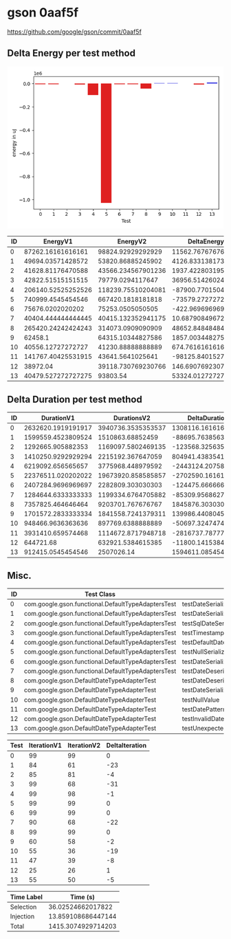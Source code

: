 # gson 0aaf5f


https://github.com/google/gson/commit/0aaf5f



## Delta Energy per test method

![](./gson_delta_energy_0_v.png)


| ID | EnergyV1 | EnergyV2 | DeltaEnergy | σV1 | σV2 |
| --- | --- | --- | --- | --- | --- |
| 0 | 87262.16161616161 | 98824.92929292929 | 11562.767676767675 | 17487.22580161034 | 106403.36342971787 |
| 1 | 49694.03571428572 | 53820.86885245902 | 4126.8331381733005 | 106430.03457474797 | 117682.87715588757 |
| 2 | 41628.81176470588 | 43566.234567901236 | 1937.4228031953535 | 7414.812947534174 | 23180.94773692428 |
| 3 | 42822.51515151515 | 79779.0294117647 | 36956.51426024955 | 10144.854607003748 | 173701.24472063847 |
| 4 | 206140.52525252526 | 118239.75510204081 | -87900.77015048444 | 122527.30669275597 | 140176.25700022487 |
| 5 | 740999.4545454546 | 667420.1818181818 | -73579.27272727282 | 504661.9503723675 | 481333.3949280025 |
| 6 | 75676.0202020202 | 75253.0505050505 | -422.9696969696961 | 15891.292443182312 | 18887.20733503609 |
| 7 | 40404.444444444445 | 40415.132352941175 | 10.687908496729506 | 10398.307817579538 | 5207.187526713922 |
| 8 | 265420.24242424243 | 314073.0909090909 | 48652.84848484845 | 235076.4360228689 | 403690.9972358244 |
| 9 | 62458.1 | 64315.10344827586 | 1857.0034482758638 | 174439.04691111066 | 189014.00594680346 |
| 10 | 40556.12727272727 | 41230.88888888889 | 674.761616161617 | 9704.802378306496 | 7222.894440511049 |
| 11 | 141767.40425531915 | 43641.5641025641 | -98125.84015275506 | 356471.301341515 | 35607.40383525477 |
| 12 | 38972.04 | 39118.730769230766 | 146.690769230765 | 4186.342455939313 | 3917.210934381485 |
| 13 | 40479.527272727275 | 93803.54 | 53324.01272727272 | 4440.359366515468 | 265066.2232419823 |

## Delta Duration per test method


| ID | DurationV1 | DurationsV2 | DeltaDuration |
| --- | --- | --- | --- |
| 0 | 2632620.1919191917 | 3940736.3535353537 | 1308116.161616162 |
| 1 | 1599559.4523809524 | 1510863.68852459 | -88695.76385636232 |
| 2 | 1292665.905882353 | 1169097.5802469135 | -123568.32563543948 |
| 3 | 1410250.9292929294 | 2215192.367647059 | 804941.4383541294 |
| 4 | 6219092.656565657 | 3775968.448979592 | -2443124.207586065 |
| 5 | 22376511.020202022 | 19673920.858585857 | -2702590.161616165 |
| 6 | 2407284.9696969697 | 2282809.303030303 | -124475.66666666651 |
| 7 | 1284644.6333333333 | 1199334.6764705882 | -85309.95686274511 |
| 8 | 7357825.464646464 | 9203701.767676767 | 1845876.3030303027 |
| 9 | 1701572.2833333334 | 1841558.7241379311 | 139986.4408045977 |
| 10 | 948466.9636363636 | 897769.6388888889 | -50697.32474747475 |
| 11 | 3931410.659574468 | 1114672.8717948718 | -2816737.7877795966 |
| 12 | 644721.68 | 632921.5384615385 | -11800.141538461554 |
| 13 | 912415.0545454546 | 2507026.14 | 1594611.0854545454 |

## Misc.

| ID | Test Class | Test Method |
| --- | --- | --- |
| 0 | com.google.gson.functional.DefaultTypeAdaptersTest | testDateSerializationWithPatternNotOverridenByTypeAdapter |
| 1 | com.google.gson.functional.DefaultTypeAdaptersTest | testDateSerializationWithPattern |
| 2 | com.google.gson.functional.DefaultTypeAdaptersTest | testSqlDateSerialization |
| 3 | com.google.gson.functional.DefaultTypeAdaptersTest | testTimestampSerialization |
| 4 | com.google.gson.functional.DefaultTypeAdaptersTest | testDefaultDateDeserializationUsingBuilder |
| 5 | com.google.gson.functional.DefaultTypeAdaptersTest | testNullSerialization |
| 6 | com.google.gson.functional.DefaultTypeAdaptersTest | testDateSerializationInCollection |
| 7 | com.google.gson.functional.DefaultTypeAdaptersTest | testDateDeserializationWithPattern |
| 8 | com.google.gson.DefaultDateTypeAdapterTest | testDateDeserializationISO8601 |
| 9 | com.google.gson.DefaultDateTypeAdapterTest | testDateSerialization |
| 10 | com.google.gson.DefaultDateTypeAdapterTest | testNullValue |
| 11 | com.google.gson.DefaultDateTypeAdapterTest | testDatePattern |
| 12 | com.google.gson.DefaultDateTypeAdapterTest | testInvalidDatePattern |
| 13 | com.google.gson.DefaultDateTypeAdapterTest | testUnexpectedToken |




| Test | IterationV1 | IterationV2 | DeltaIteration |
| --- | --- | --- | --- |
| 0 | 99 | 99 | 0 |
| 1 | 84 | 61 | -23 |
| 2 | 85 | 81 | -4 |
| 3 | 99 | 68 | -31 |
| 4 | 99 | 98 | -1 |
| 5 | 99 | 99 | 0 |
| 6 | 99 | 99 | 0 |
| 7 | 90 | 68 | -22 |
| 8 | 99 | 99 | 0 |
| 9 | 60 | 58 | -2 |
| 10 | 55 | 36 | -19 |
| 11 | 47 | 39 | -8 |
| 12 | 25 | 26 | 1 |
| 13 | 55 | 50 | -5 |



| Time Label | Time (s) |
| --- | --- |
| Selection | 36.02524662017822 |
| Injection | 13.859108686447144 |
| Total | 1415.3074929714203 |


